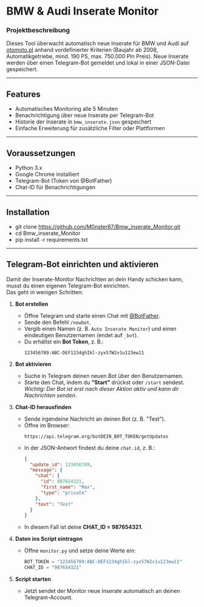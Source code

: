 # BMW & Audi Inserate Monitor

### Projektbeschreibung
Dieses Tool überwacht automatisch neue Inserate für BMW und Audi auf [otomoto.pl](https://www.otomoto.pl/) anhand vordefinierter Kriterien 
(Baujahr ab 2008, Automatikgetriebe, mind. 190 PS, max. 750.000 Pln Preis). 
Neue Inserate werden über einen Telegram-Bot gemeldet und lokal in einer JSON-Datei gespeichert.

---

## Features
- Automatisches Monitoring alle 5 Minuten
- Benachrichtigung über neue Inserate per Telegram-Bot
- Historie der Inserate in `bmw_inserate.json` gespeichert
- Einfache Erweiterung für zusätzliche Filter oder Plattformen

---

## Voraussetzungen
- Python 3.x
- Google Chrome installiert
- Telegram-Bot (Token von @BotFather)
- Chat-ID für Benachrichtigungen

---

## Installation
- git clone https://github.com/M0nster87/Bmw_inserate_Monitor.git
- cd Bmw_inserate_Monitor
- pip install -r requirements.txt

---

## Telegram-Bot einrichten und aktivieren

Damit der Inserate-Monitor Nachrichten an dein Handy schicken kann, musst du einen eigenen Telegram-Bot einrichten.  
Das geht in wenigen Schritten:

1. **Bot erstellen**
   - Öffne Telegram und starte einen Chat mit [@BotFather](https://t.me/botfather).
   - Sende den Befehl `/newbot`.
   - Vergib einen Namen (z. B. `Auto Inserate Monitor`) und einen eindeutigen Benutzernamen (endet auf `_bot`).
   - Du erhältst ein **Bot Token**, z. B.:  
     ```
     123456789:ABC-DEF1234ghIkl-zyx57W2v1u123ew11
     ```

2. **Bot aktivieren**
   - Suche in Telegram deinen neuen Bot über den Benutzernamen.
   - Starte den Chat, indem du **"Start"** drückst oder `/start` sendest.  
     *Wichtig: Der Bot ist erst nach dieser Aktion aktiv und kann dir Nachrichten senden.*

3. **Chat-ID herausfinden**
   - Sende irgendeine Nachricht an deinen Bot (z. B. "Test").
   - Öffne im Browser:  
     ```
     https://api.telegram.org/botDEIN_BOT_TOKEN/getUpdates
     ```
   - In der JSON-Antwort findest du deine `chat.id`, z. B.:
     ```json
     {
       "update_id": 123456789,
       "message": {
         "chat": {
           "id": 987654321,
           "first_name": "Max",
           "type": "private"
         },
         "text": "Test"
       }
     }
     ```
   - In diesem Fall ist deine **CHAT_ID = 987654321**.

4. **Daten ins Script eintragen**
   - Öffne `monitor.py` und setze deine Werte ein:
     ```python
     BOT_TOKEN = "123456789:ABC-DEF1234ghIkl-zyx57W2v1u123ew11"
     CHAT_ID = "987654321"
     ```

5. **Script starten**
   - Jetzt sendet der Monitor neue Inserate automatisch an deinen Telegram-Account.
